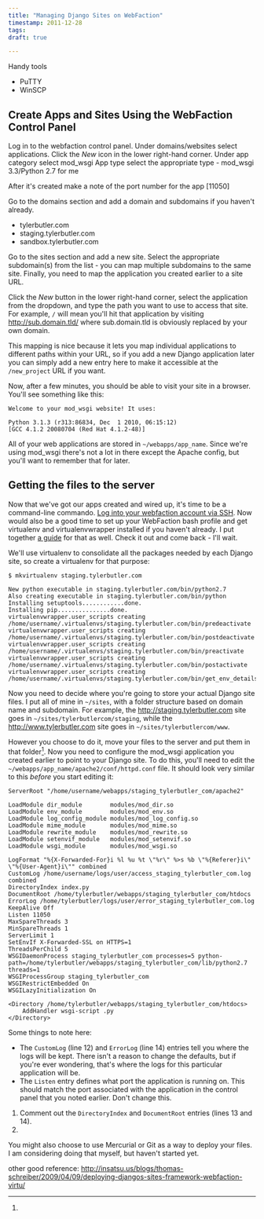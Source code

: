 ```yaml
---
title: "Managing Django Sites on WebFaction"
timestamp: 2011-12-28
tags:
draft: true

---
```


Handy tools
- PuTTY
- WinSCP

## Create Apps and Sites Using the WebFaction Control Panel

Log in to the webfaction control panel.
Under domains/websites select applications.
Click the *New* icon in the lower right-hand corner.
Under app category select mod_wsgi
App type select the appropriate type - mod_wsgi 3.3/Python 2.7 for me

After it's created make a note of the port number for the app [11050]

Go to the domains section and add a domain and subdomains if you haven't already.

- tylerbutler.com
- staging.tylerbutler.com
- sandbox.tylerbutler.com

Go to the sites section and add a new site.
Select the appropriate subdomain(s) from the list - you can map multiple subdomains to the same site.
Finally, you need to map the application you created earlier to a site URL.

Click the *New* button in the lower right-hand corner, select the application from the dropdown, and type the path you
want to use to access that site. For example, `/` will mean you'll hit that application by visiting
http://sub.domain.tld/ where sub.domain.tld is obviously replaced by your own domain.

This mapping is nice because it lets you map individual applications to different paths within your URL,
so if you add a new Django application later you can simply add a new entry here to make it accessible at
the `/new_project` URL if you want.

Now, after a few minutes, you should be able to visit your site in a browser. You'll see something like this:

	Welcome to your mod_wsgi website! It uses:

	Python 3.1.3 (r313:86834, Dec  1 2010, 06:15:12) 
	[GCC 4.1.2 20080704 (Red Hat 4.1.2-48)]

All of your web applications are stored in `~/webapps/app_name`. Since we're using mod_wsgi there's not a lot in
there except the Apache config, but you'll want to remember that for later.

## Getting the files to the server

Now that we've got our apps created and wired up, it's time to be a command-line commando. [Log into your
webfaction account via SSH][1]. Now would also be a good time to set up your WebFaction bash profile and get
virtualenv and virtualenvwrapper installed if you haven't already. I put together [a guide][2] for that as well.
Check it out and come back - I'll wait.

We'll use virtualenv to consolidate all the packages needed by each Django site, so create a virtualenv for that
purpose:

    $ mkvirtualenv staging.tylerbutler.com

    New python executable in staging.tylerbutler.com/bin/python2.7
    Also creating executable in staging.tylerbutler.com/bin/python
    Installing setuptools............done.
    Installing pip...............done.
    virtualenvwrapper.user_scripts creating /home/username/.virtualenvs/staging.tylerbutler.com/bin/predeactivate
    virtualenvwrapper.user_scripts creating /home/username/.virtualenvs/staging.tylerbutler.com/bin/postdeactivate
    virtualenvwrapper.user_scripts creating /home/username/.virtualenvs/staging.tylerbutler.com/bin/preactivate
    virtualenvwrapper.user_scripts creating /home/username/.virtualenvs/staging.tylerbutler.com/bin/postactivate
    virtualenvwrapper.user_scripts creating /home/username/.virtualenvs/staging.tylerbutler.com/bin/get_env_details

Now you need to decide where you're going to store your actual Django site files. I put all of mine in
`~/sites`, with a folder structure based on domain name and subdomain. For example, the http://staging.tylerbutler.com
site goes in `~/sites/tylerbutlercom/staging`, while the http://www.tylerbutler.com site goes in
`~/sites/tylerbutlercom/www`.

However you choose to do it, move your files to the server and put them in that folder[^1]. Now you need to configure
the mod_wsgi application you created earlier to point to your Django site. To do this, you'll need to edit the
`~/webapps/app_name/apache2/conf/httpd.conf` file. It should look very similar to this *before* you start editing it:

    ServerRoot "/home/username/webapps/staging_tylerbutler_com/apache2"

    LoadModule dir_module        modules/mod_dir.so
    LoadModule env_module        modules/mod_env.so
    LoadModule log_config_module modules/mod_log_config.so
    LoadModule mime_module       modules/mod_mime.so
    LoadModule rewrite_module    modules/mod_rewrite.so
    LoadModule setenvif_module   modules/mod_setenvif.so
    LoadModule wsgi_module       modules/mod_wsgi.so

    LogFormat "%{X-Forwarded-For}i %l %u %t \"%r\" %>s %b \"%{Referer}i\" \"%{User-Agent}i\"" combined
    CustomLog /home/username/logs/user/access_staging_tylerbutler_com.log combined
    DirectoryIndex index.py
    DocumentRoot /home/tylerbutler/webapps/staging_tylerbutler_com/htdocs
    ErrorLog /home/tylerbutler/logs/user/error_staging_tylerbutler_com.log
    KeepAlive Off
    Listen 11050
    MaxSpareThreads 3
    MinSpareThreads 1
    ServerLimit 1
    SetEnvIf X-Forwarded-SSL on HTTPS=1
    ThreadsPerChild 5
    WSGIDaemonProcess staging_tylerbutler_com processes=5 python-path=/home/tylerbutler/webapps/staging_tylerbutler_com/lib/python2.7 threads=1
    WSGIProcessGroup staging_tylerbutler_com
    WSGIRestrictEmbedded On
    WSGILazyInitialization On

    <Directory /home/tylerbutler/webapps/staging_tylerbutler_com/htdocs>
        AddHandler wsgi-script .py
    </Directory>

Some things to note here:

- The `CustomLog` (line 12) and `ErrorLog` (line 14) entries tell you where the logs will be kept. There isn't a reason
to change the defaults, but if you're ever wondering, that's where the logs for this particular application will be.
- The `Listen` entry defines what port the application is running on. This should match the port associated with the
application in the control panel that you noted earlier. Don't change this.

1. Comment out the `DirectoryIndex` and `DocumentRoot` entries (lines 13 and 14).
2.


[^1]:
You might also choose to use Mercurial or Git as a way to deploy your files. I am considering doing that myself,
but haven't started yet.


other good reference: http://insatsu.us/blogs/thomas-schreiber/2009/04/09/deploying-djangos-sites-framework-webfaction-virtu/

[1]: http://docs.webfaction.com/user-guide/access.html#connecting-with-ssh
[2]: http://tylerbutler.com/
